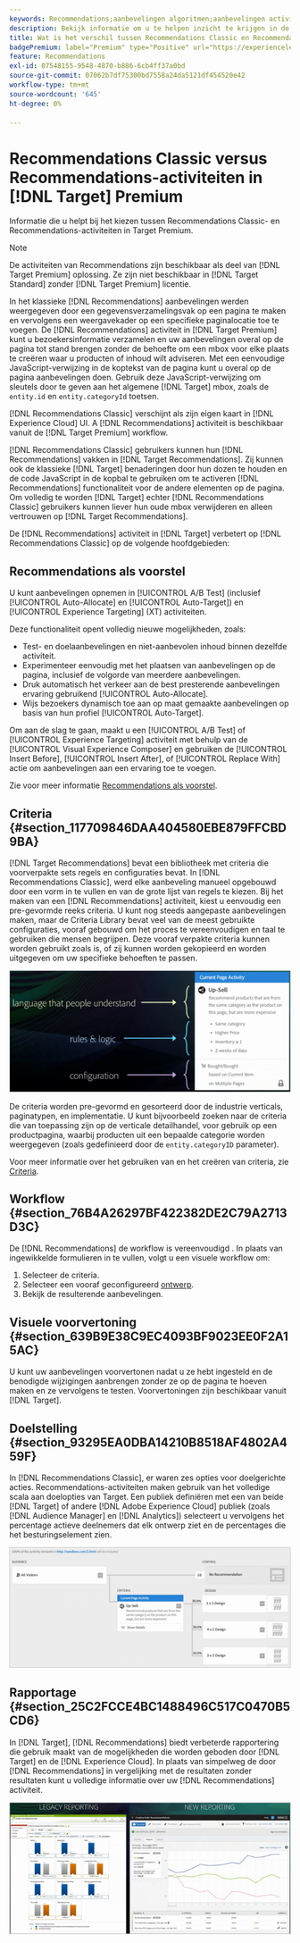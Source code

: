 ```yaml
---
keywords: Recommendations;aanbevelingen algoritmen;aanbevelingen activiteit;aanbevelingen klassieke
description: Bekijk informatie om u te helpen inzicht te krijgen in de verschillen tussen de oude Recommendations Classic en Recommendations activiteiten in [!DNL Target] Premium.
title: Wat is het verschil tussen Recommendations Classic en Recommendations in [!DNL Target] Premium?
badgePremium: label="Premium" type="Positive" url="https://experienceleague.adobe.com/docs/target/using/introduction/intro.html?lang=en#premium newtab=true" tooltip="See what's included in Target Premium."
feature: Recommendations
exl-id: 07548155-9548-4870-b886-6cb4ff37a0bd
source-git-commit: 07062b7df75300bd7558a24da5121df454520e42
workflow-type: tm+mt
source-wordcount: '645'
ht-degree: 0%

---
```


# Recommendations Classic versus Recommendations-activiteiten in [!DNL Target] Premium

Informatie die u helpt bij het kiezen tussen Recommendations Classic- en Recommendations-activiteiten in Target Premium.

>[!NOTE]
>
>De activiteiten van Recommendations zijn beschikbaar als deel van [!DNL Target Premium] oplossing. Ze zijn niet beschikbaar in [!DNL Target Standard] zonder [!DNL Target Premium] licentie.

In het klassieke [!DNL Recommendations] aanbevelingen werden weergegeven door een gegevensverzamelingsvak op een pagina te maken en vervolgens een weergavekader op een specifieke paginalocatie toe te voegen. De [!DNL Recommendations] activiteit in [!DNL Target Premium] kunt u bezoekersinformatie verzamelen en uw aanbevelingen overal op de pagina tot stand brengen zonder de behoefte om een mbox voor elke plaats te creëren waar u producten of inhoud wilt adviseren. Met een eenvoudige JavaScript-verwijzing in de koptekst van de pagina kunt u overal op de pagina aanbevelingen doen. Gebruik deze JavaScript-verwijzing om sleutels door te geven aan het algemene [!DNL Target] mbox, zoals de `entity.id` en `entity.categoryId` toetsen.

[!DNL Recommendations Classic] verschijnt als zijn eigen kaart in [!DNL Experience Cloud] UI. A [!DNL Recommendations] activiteit is beschikbaar vanuit de [!DNL Target Premium] workflow.

[!DNL Recommendations Classic] gebruikers kunnen hun [!DNL Recommendations] vakken in [!DNL Target Recommendations]. Zij kunnen ook de klassieke [!DNL Target] benaderingen door hun dozen te houden en de code JavaScript in de kopbal te gebruiken om te activeren [!DNL Recommendations] functionaliteit voor de andere elementen op de pagina. Om volledig te worden [!DNL Target] echter [!DNL Recommendations Classic] gebruikers kunnen liever hun oude mbox verwijderen en alleen vertrouwen op [!DNL Target Recommendations].

De [!DNL Recommendations] activiteit in [!DNL Target] verbetert op [!DNL Recommendations Classic] op de volgende hoofdgebieden:

## Recommendations als voorstel

U kunt aanbevelingen opnemen in [!UICONTROL A/B Test] (inclusief [!UICONTROL Auto-Allocate] en [!UICONTROL Auto-Target]) en [!UICONTROL Experience Targeting] (XT) activiteiten.

Deze functionaliteit opent volledig nieuwe mogelijkheden, zoals:

* Test- en doelaanbevelingen en niet-aanbevolen inhoud binnen dezelfde activiteit.
* Experimenteer eenvoudig met het plaatsen van aanbevelingen op de pagina, inclusief de volgorde van meerdere aanbevelingen.
* Druk automatisch het verkeer aan de best presterende aanbevelingen ervaring gebruikend [!UICONTROL Auto-Allocate].
* Wijs bezoekers dynamisch toe aan op maat gemaakte aanbevelingen op basis van hun profiel [!UICONTROL Auto-Target].

Om aan de slag te gaan, maakt u een [!UICONTROL A/B Test] of [!UICONTROL Experience Targeting] activiteit met behulp van de [!UICONTROL Visual Experience Composer] en gebruiken de [!UICONTROL Insert Before], [!UICONTROL Insert After], of [!UICONTROL Replace With] actie om aanbevelingen aan een ervaring toe te voegen.

Zie voor meer informatie [Recommendations als voorstel](/help/main/c-recommendations/recommendations-as-an-offer.md).

## Criteria {#section_117709846DAA404580EBE879FFCBD9BA}

[!DNL Target Recommendations] bevat een bibliotheek met criteria die voorverpakte sets regels en configuraties bevat. In [!DNL Recommendations Classic], werd elke aanbeveling manueel opgebouwd door een vorm in te vullen en van de grote lijst van regels te kiezen. Bij het maken van een [!DNL Recommendations] activiteit, kiest u eenvoudig een pre-gevormde reeks criteria. U kunt nog steeds aangepaste aanbevelingen maken, maar de Criteria Library bevat veel van de meest gebruikte configuraties, vooraf gebouwd om het proces te vereenvoudigen en taal te gebruiken die mensen begrijpen. Deze vooraf verpakte criteria kunnen worden gebruikt zoals is, of zij kunnen worden gekopieerd en worden uitgegeven om uw specifieke behoeften te passen.

![overview_criteria, afbeelding](assets/overview_criteria.png)

De criteria worden pre-gevormd en gesorteerd door de industrie verticals, paginatypen, en implementatie. U kunt bijvoorbeeld zoeken naar de criteria die van toepassing zijn op de verticale detailhandel, voor gebruik op een productpagina, waarbij producten uit een bepaalde categorie worden weergegeven (zoals gedefinieerd door de `entity.categoryID` parameter).

Voor meer informatie over het gebruiken van en het creëren van criteria, zie [Criteria](/help/main/c-recommendations/c-algorithms/algorithms.md).

## Workflow {#section_76B4A26297BF422382DE2C79A2713D3C}

De [!DNL Recommendations] de workflow is vereenvoudigd . In plaats van ingewikkelde formulieren in te vullen, volgt u een visuele workflow om:

1. Selecteer de criteria.
1. Selecteer een vooraf geconfigureerd [ontwerp](/help/main/c-recommendations/c-design-overview/create-design.md#task_CC5BD28C364742218C1ACAF0D45E0E14).
1. Bekijk de resulterende aanbevelingen.

## Visuele voorvertoning {#section_639B9E38C9EC4093BF9023EE0F2A15AC}

U kunt uw aanbevelingen voorvertonen nadat u ze hebt ingesteld en de benodigde wijzigingen aanbrengen zonder ze op de pagina te hoeven maken en ze vervolgens te testen. Voorvertoningen zijn beschikbaar vanuit [!DNL Target].

## Doelstelling {#section_93295EA0DBA14210B8518AF4802A459F}

In [!DNL Recommendations Classic], er waren zes opties voor doelgerichte acties. Recommendations-activiteiten maken gebruik van het volledige scala aan doelopties van Target. Een publiek definiëren met een van beide [!DNL Target] of andere [!DNL Adobe Experience Cloud] publiek (zoals [!DNL Audience Manager] en [!DNL Analytics]) selecteert u vervolgens het percentage actieve deelnemers dat elk ontwerp ziet en de percentages die het besturingselement zien.

![overview_targeting, afbeelding](assets/overview_targeting.png)

## Rapportage {#section_25C2FCCE4BC1488496C517C0470B5CD6}

In [!DNL Target], [!DNL Recommendations] biedt verbeterde rapportering die gebruik maakt van de mogelijkheden die worden geboden door [!DNL Target] en de [!DNL Experience Cloud]. In plaats van simpelweg de door [!DNL Recommendations] in vergelijking met de resultaten zonder resultaten kunt u volledige informatie over uw [!DNL Recommendations] activiteit.

![overview_report, afbeelding](assets/overview_report.png)

